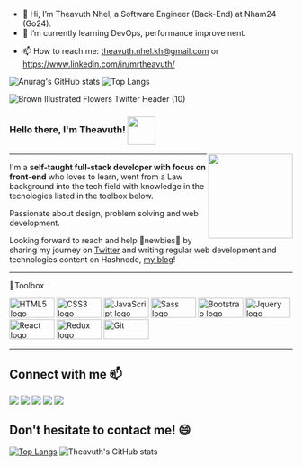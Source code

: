 - 👋 Hi, I’m Theavuth Nhel, a Software Engineer (Back-End) at Nham24 (Go24).
- 🌱 I’m currently learning DevOps, performance improvement.
<!-- - 💞️ I’m looking to collaborate as a Senior Software Engineer (Back-End).-->
- 📫 How to reach me: theavuth.nhel.kh@gmail.com or https://www.linkedin.com/in/mrtheavuth/


![Anurag's GitHub stats](https://github-readme-stats.vercel.app/api?username=theavuth9&count_private=true&show_icons=true)
![Top Langs](https://github-readme-stats.vercel.app/api/top-langs/?username=theavuth9&layout=compact)

<!--
**theavuth9/theavuth9** is a ✨ _special_ ✨ repository because its `README.md` (this file) appears on your GitHub profile.

Here are some ideas to get you started:

- 🔭 I’m currently working on ...
- 🌱 I’m currently learning ...
- 👯 I’m looking to collaborate on ...
- 🤔 I’m looking for help with ...
- 💬 Ask me about ...
- 📫 How to reach me: ...
- 😄 Pronouns: ...
- ⚡ Fun fact: ...
-->

![Brown Illustrated Flowers Twitter Header (10)](https://user-images.githubusercontent.com/80093500/182468711-1d3ec211-ab54-42b9-8eb3-8bf021aaa979.png)



### Hello there, I'm Theavuth! <img src="https://media.giphy.com/media/gM5qFksULw54NMWyry/giphy.gif" width="50" height="50" align="center">  
<img align='right' src="https://media.giphy.com/media/trN83pDD8yRDHBGfl3/giphy.gif" width="150">

---

I'm a <b>self-taught full-stack developer with focus on front-end</b> who loves to learn, went from a Law background into the tech field with knowledge in the tecnologies listed in the toolbox below. 

Passionate about design, problem solving and web development.

Looking forward to reach and help 🐣newbies🐣 by sharing my journey on [Twitter](https://twitter.com/yuricodesbot) and writing regular web development and technologies content on Hashnode, [my blog](https://yuricodesbot.hashnode.dev/)! 


---

🧰Toolbox

<img src="https://img.shields.io/badge/HTML5-E34F26?style=for-the-badge&logo=html5&logoColor=white" alt="HTML5 logo" width="80" height="35"/> <img src="https://img.shields.io/badge/CSS3-1572B6?style=for-the-badge&logo=css3&logoColor=white" alt="CSS3 logo" width="80" height="35" /> <img src="https://img.shields.io/badge/JavaScript-323330?style=for-the-badge&logo=javascript&logoColor=F7DF1E" alt="JavaScript logo" width="80" height="35"/> <img src="https://img.shields.io/badge/Sass-CC6699?style=for-the-badge&logo=sass&logoColor=white" alt = "Sass logo" width="80" height="35" /> <img src="https://img.shields.io/badge/Bootstrap-563D7C?style=for-the-badge&logo=bootstrap&logoColor=white" alt="Bootstrap logo" width="80" height ="35"/> <img src="https://img.shields.io/badge/jQuery-0769AD?style=for-the-badge&logo=jquery&logoColor=white" alt="Jquery logo" width="80" height="35"/> <img src="https://img.shields.io/badge/React-20232A?style=for-the-badge&logo=react&logoColor=61DAFB" alt="React logo" width="80" height="35"/> <img src="https://img.shields.io/badge/Redux-593D88?style=for-the-badge&logo=redux&logoColor=white" alt="Redux logo" width="80" height ="35"/> <img src="https://img.shields.io/badge/Git-F05032?style=for-the-badge&logo=git&logoColor=white" alt="Git" width="80" height="35"/>

---

## Connect with me 📫

<a href="https://twitter.com/yuricodesbot"><img src="https://img.shields.io/badge/Twitter-1DA1F2?style=for-the-badge&logo=twitter&logoColor=white"></a>
<a href="https://yuricodesbot.hashnode.dev/"><img src="https://img.shields.io/badge/Hashnode-2962FF?style=for-the-badge&logo=hashnode&logoColor=white"></a>
<a href="mailto:yuricodesbotcontact@gmail.com"><img src="https://img.shields.io/badge/Gmail-D14836?style=for-the-badge&logo=gmail&logoColor=white"></a>
<a href="https://www.youtube.com/channel/UCbZvZKwkAmUcfdQGLUqZSeg"><img src="https://img.shields.io/badge/YouTube-FF0000?style=for-the-badge&logo=youtube&logoColor=white"></a>
<a href="https://www.tiktok.com/@yuricodesbot?"><img src="https://img.shields.io/badge/TikTok-000000?style=for-the-badge&logo=tiktok&logoColor=white"></a>


Don't hesitate to contact me! 😄
--- 

[![Top Langs](https://github-readme-stats.vercel.app/api/top-langs/?username=theavuth9&hide=ruby,shell&theme=radical)](https://github.com/anuraghazra/github-readme-stats)
![Theavuth's GitHub stats](https://github-readme-stats.vercel.app/api?username=theavuth9&show_icons=true&theme=radical)




<!--
**YuriCodes/yuricodes** is a ✨ _special_ ✨ repository because its `README.md` (this file) appears on your GitHub profile.

Here are some ideas to get you started:

- 🔭 I’m currently working on ...
- 🌱 I’m currently learning ...
- 👯 I’m looking to collaborate on ...
- 🤔 I’m looking for help with ...
- 💬 Ask me about ...
- 📫 How to reach me: ...
- 😄 Pronouns: ...
- ⚡ Fun fact: ...
-->
